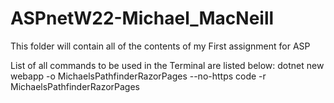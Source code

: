 # ASPnetW22-Michael_MacNeill
 
This folder will contain all of the contents of my First assignment for ASP

List of all commands to be used in the Terminal are listed below:
dotnet new webapp -o MichaelsPathfinderRazorPages --no-https
code -r MichaelsPathfinderRazorPages

